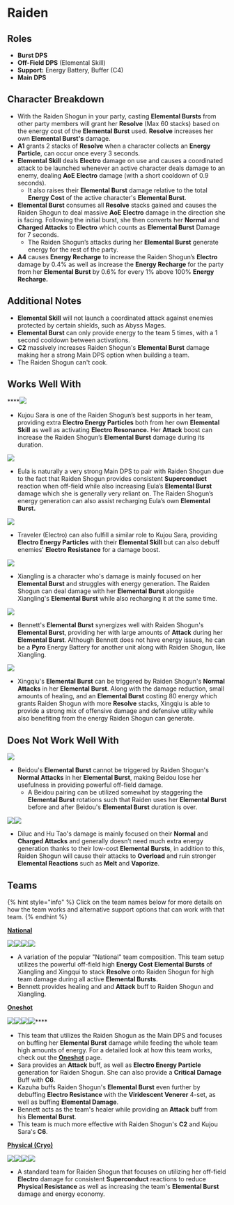 # Raiden

## **Roles**

* **Burst DPS**
* **Off-Field DPS** (Elemental Skill)
* **Support:** Energy Battery, Buffer (C4)
* **Main DPS**

## **Character Breakdown**

* With the Raiden Shogun in your party, casting **Elemental Bursts** from other party members will grant her **Resolve** (Max 60 stacks) based on the energy cost of the **Elemental Burst** used. **Resolve** increases her own **Elemental Burst's** damage.
* **A1** grants 2 stacks of **Resolve** when a character collects an **Energy Particle**, can occur once every 3 seconds.
* **Elemental Skill** deals **Electro** damage on use and causes a coordinated attack to be launched whenever an active character deals damage to an enemy, dealing **AoE** **Electro** damage (with a short cooldown of 0.9 seconds).
  * It also raises their **Elemental Burst** damage relative to the total **Energy Cost** of the active character's **Elemental Burst**.
* **Elemental Burst** consumes all **Resolve** stacks gained and causes the Raiden Shogun to deal massive **AoE** **Electro** damage in the direction she is facing. Following the initial burst, she then converts her **Normal** and **Charged Attacks** to **Electro** which counts as **Elemental Burst** Damage for 7 seconds.&#x20;
  * The Raiden Shogun’s attacks during her **Elemental Burst** generate energy for the rest of the party.
* **A4** causes **Energy Recharge** to increase the Raiden Shogun’s **Electro** damage by 0.4% as well as increase the **Energy Recharge** for the party from her **Elemental Burst** by 0.6% for every 1% above 100% **Energy Recharge.**

## **Additional Notes**

* **Elemental Skill** will not launch a coordinated attack against enemies protected by certain shields, such as Abyss Mages.
* **Elemental Burst** can only provide energy to the team 5 times, with a 1 second cooldown between activations.
* **C2** massively increases Raiden Shogun's **Elemental Burst** damage making her a strong Main DPS option when building a team.
* The Raiden Shogun can't cook.

## **Works Well With**

****![](../../.gitbook/assets/UI\_AvatarIcon\_Sara.png)

* Kujou Sara is one of the Raiden Shogun’s best supports in her team, providing extra **Electro Energy Particles** both from her own **Elemental Skill** as well as activating **Electro Resonance.** Her **Attack** boost can increase the Raiden Shogun’s **Elemental Burst** damage during its duration.

![](../../.gitbook/assets/UI\_AvatarIcon\_Eula.png)

* Eula is naturally a very strong Main DPS to pair with Raiden Shogun due to the fact that Raiden Shogun provides consistent **Superconduct** reaction when off-field while also increasing Eula’s **Elemental Burst** damage which she is generally very reliant on. The Raiden Shogun’s energy generation can also assist recharging Eula’s own **Elemental Burst.**

![](../../.gitbook/assets/ui\_avataricon\_aether\_electro.png)

* Traveler (Electro) can also fulfill a similar role to Kujou Sara, providing **Electro Energy Particles** with their **Elemental Skill** but can also debuff enemies' **Electro Resistance** for a damage boost.

![](../../.gitbook/assets/UI\_AvatarIcon\_Xiangling.png)

* Xiangling is a character who's damage is mainly focused on her **Elemental Burst** and struggles with energy generation. The Raiden Shogun can deal damage with her **Elemental Burst** alongside Xiangling's **Elemental Burst** while also recharging it at the same time.

![](../../.gitbook/assets/UI\_AvatarIcon\_Bennett.png)

* Bennett's **Elemental Burst** synergizes well with Raiden Shogun's **Elemental Burst**, providing her with large amounts of **Attack** during her **Elemental Burst**. Although Bennett does not have energy issues, he can be a **Pyro** Energy Battery for another unit along with Raiden Shogun, like Xiangling.

![](../../.gitbook/assets/UI\_AvatarIcon\_Xingqiu.png)

* Xingqiu's **Elemental Burst** can be triggered by Raiden Shogun's **Normal Attacks** in her **Elemental Burst**. Along with the damage reduction, small amounts of healing, and an **Elemental Burst** costing 80 energy which grants Raiden Shogun with more **Resolve** stacks, Xingqiu is able to provide a strong mix of offensive damage and defensive utility while also benefiting from the energy Raiden Shogun can generate.

## **Does Not Work Well With**

****![](../../.gitbook/assets/UI\_AvatarIcon\_Beidou.png)****

* Beidou's **Elemental Burst** cannot be triggered by Raiden Shogun's **Normal Attacks** in her **Elemental Burst**, making Beidou lose her usefulness in providing powerful off-field damage.
  * A Beidou pairing can be utilized somewhat by staggering the **Elemental Burst** rotations such that Raiden uses her **Elemental Burst** before and after Beidou's **Elemental Burst** duration is over.

![](../../.gitbook/assets/UI\_AvatarIcon\_Diluc.png)![](../../.gitbook/assets/UI\_AvatarIcon\_Hutao.png)

* Diluc and Hu Tao's damage is mainly focused on their **Normal** and **Charged Attacks** and generally doesn’t need much extra energy generation thanks to their low-cost **Elemental Bursts**, in addition to this, Raiden Shogun will cause their attacks to **Overload** and ruin stronger **Elemental Reactions** such as **Melt** and **Vaporize**.

## **Teams**

{% hint style="info" %}
Click on the team names below for more details on how the team works and alternative support options that can work with that team.
{% endhint %}

[**National**](../../teams/national.md)

![](../../.gitbook/assets/UI\_AvatarIcon\_Shougun.png)![](../../.gitbook/assets/UI\_AvatarIcon\_Bennett.png)![](../../.gitbook/assets/UI\_AvatarIcon\_Xiangling.png)![](../../.gitbook/assets/UI\_AvatarIcon\_Xingqiu.png)

* A variation of the popular "National" team composition. This team setup utilizes the powerful off-field high **Energy Cost** **Elemental Bursts** of Xiangling and Xingqui to stack **Resolve** onto Raiden Shogun for high team damage during all active **Elemental Bursts**.
* Bennett provides healing and and **Attack** buff to Raiden Shogun and Xiangling.

****[**Oneshot**](../../teams/oneshot.md)****

****![](../../.gitbook/assets/UI\_AvatarIcon\_Shougun.png)****![](../../.gitbook/assets/UI\_AvatarIcon\_Bennett.png)****![](../../.gitbook/assets/UI\_AvatarIcon\_Sara.png)****![](../../.gitbook/assets/UI\_AvatarIcon\_Kazuha.png)****

* This team that utilizes the Raiden Shogun as the Main DPS and focuses on buffing her **Elemental Burst** damage while feeding the whole team high amounts of energy. For a detailed look at how this team works, check out the [**Oneshot**](../../teams/oneshot.md) page.
* Sara provides an **Attack** buff, as well as **Electro Energy Particle** generation for Raiden Shogun. She can also provide a **Critical Damage** Buff with **C6**.
* Kazuha buffs Raiden Shogun's **Elemental Burst** even further by debuffing **Electro Resistance** with the **Viridescent Venerer** 4-set, as well as buffing **Elemental Damage**.
* Bennett acts as the team's healer while providing an **Attack** buff from his **Elemental Burst**.
* This team is much more effective with Raiden Shogun's **C2** and Kujou Sara's **C6**.

[**Physical (Cryo)**](../../teams/physical-cryo.md)

![](../../.gitbook/assets/UI\_AvatarIcon\_Eula.png)![](../../.gitbook/assets/UI\_AvatarIcon\_Shougun.png)![](../../.gitbook/assets/UI\_AvatarIcon\_Zhongli.png)![](../../.gitbook/assets/UI\_AvatarIcon\_Bennett.png)

* A standard team for Raiden Shogun that focuses on utilizing her off-field **Electro** damage for consistent **Superconduct** reactions to reduce **Physical Resistance** as well as increasing the team's **Elemental Burst** damage and energy economy.
